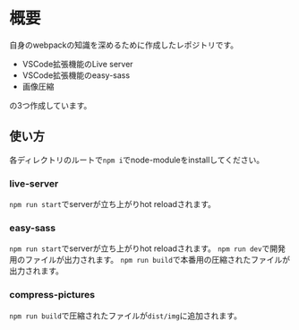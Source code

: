 # 概要

自身のwebpackの知識を深めるために作成したレポジトリです。

- VSCode拡張機能のLive server
- VSCode拡張機能のeasy-sass
- 画像圧縮

の3つ作成しています。

## 使い方

各ディレクトリのルートで`npm i`でnode-moduleをinstallしてください。

### live-server

`npm run start`でserverが立ち上がりhot reloadされます。

### easy-sass

`npm run start`でserverが立ち上がりhot reloadされます。
`npm run dev`で開発用のファイルが出力されます。
`npm run build`で本番用の圧縮されたファイルが出力されます。

### compress-pictures

`npm run build`で圧縮されたファイルが`dist/img`に追加されます。